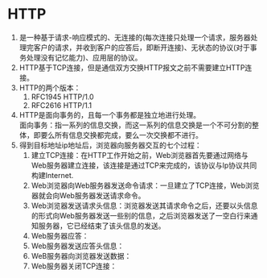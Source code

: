 # HTTP
1. 是一种基于请求-响应模式的、无连接的(每次连接只处理一个请求，服务器处理完客户的请求，并收到客户的应答后，即断开连接)、无状态的协议(对于事务处理没有记忆能力)、应用层的协议。
2. HTTP基于TCP连接，但是通信双方交换HTTP报文之前不需要建立HTTP连接。
3. HTTP的两个版本：
    1. RFC1945 HTTP/1.0
    2. RFC2616 HTTP/1.1
4. HTTP是面向事务的，且每一个事务都是独立地进行处理。  
面向事务：指一系列的信息交换，而这一系列的信息交换是一个不可分割的整体，即要么所有信息交换都完成，要么一次交换都不进行。
5. 得到目标地址ip地址后，浏览器向服务器交互的七个过程：
    1. 建立TCP连接：在HTTP工作开始之前，Web浏览器首先要通过网络与Web服务器建立连接，该连接是通过TCP来完成的，该协议与Ip协议共同构建Internet.
    2. Web浏览器向Web服务器发送命令请求：一旦建立了TCP连接，Web浏览器就会向Web服务器发送请求命令。
    3. Web浏览器发送请求头信息：浏览器发送其请求命令之后，还要以头信息的形式向Web服务器发送一些别的信息，之后浏览器发送了一空白行来通知服务器，它已经结束了该头信息的发送。
    4. Web服务器应答：
    5. Web服务器发送应答头信息：
    6. WeB服务器向浏览器发送数据：
    7. Web服务器关闭TCP连接：